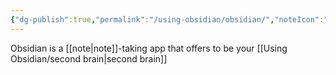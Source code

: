 ```yaml
---
{"dg-publish":true,"permalink":"/using-obsidian/obsidian/","noteIcon":""}
---
```



Obsidian is a [[note\|note]]-taking app that offers to be your [[Using Obsidian/second brain\|second brain]] 